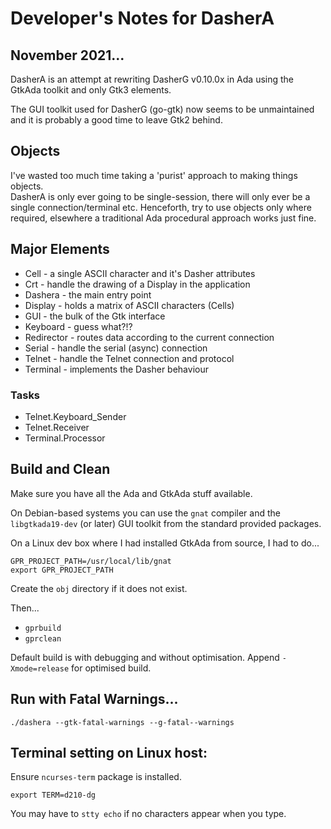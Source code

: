 # Developer's Notes for DasherA

## November 2021...

DasherA is an attempt at rewriting DasherG v0.10.0x in Ada using the
GtkAda toolkit and only Gtk3 elements.

The GUI toolkit used for DasherG (go-gtk) now seems to be unmaintained and it is probably a good time to leave Gtk2 behind. 

## Objects

I've wasted too much time taking a 'purist' approach to making things objects.  
DasherA is only ever going to be single-session, there will only ever be a single connection/terminal etc.
Henceforth, try to use objects only where required, elsewhere a traditional Ada procedural approach works just fine.

## Major Elements

* Cell - a single ASCII character and it's Dasher attributes
* Crt - handle the drawing of a Display in the application
* Dashera - the main entry point
* Display - holds a matrix of ASCII characters (Cells)
* GUI - the bulk of the Gtk interface
* Keyboard - guess what?!?
* Redirector - routes data according to the current connection
* Serial - handle the serial (async) connection
* Telnet - handle the Telnet connection and protocol
* Terminal - implements the Dasher behaviour

### Tasks

* Telnet.Keyboard_Sender
* Telnet.Receiver
* Terminal.Processor

## Build and Clean

Make sure you have all the Ada and GtkAda stuff available.

On Debian-based systems you can use the `gnat` compiler and the `libgtkada19-dev` (or later) GUI
toolkit from the standard provided packages.

On a Linux dev box where I had installed GtkAda from source, I had to do...
```
GPR_PROJECT_PATH=/usr/local/lib/gnat
export GPR_PROJECT_PATH
```
Create the `obj` directory if it does not exist.

Then...

* `gprbuild`
* `gprclean`

Default build is with debugging and without optimisation.  Append `-Xmode=release` for optimised build.

## Run with Fatal Warnings...
`./dashera --gtk-fatal-warnings --g-fatal--warnings`

## Terminal setting on Linux host:

Ensure `ncurses-term` package is installed.

`export TERM=d210-dg`

You may have to `stty echo` if no characters appear when you type.
